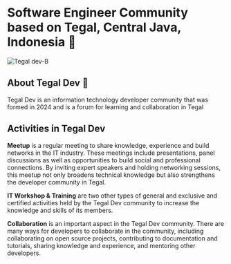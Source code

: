 # Software Engineer Community based on Tegal, Central Java, Indonesia 👋

![Tegal dev-B](https://github.com/user-attachments/assets/1615e709-cf8e-4d78-9182-8fdb8e7dd016)

## About Tegal Dev 💬

Tegal Dev is an information technology developer community that was formed in 2024 and is a forum for learning and collaboration in Tegal

## Activities in Tegal Dev

**Meetup** is a regular meeting to share knowledge, experience and build networks in the IT industry. These meetings include presentations, panel discussions as well as opportunities to build social and professional connections. By inviting expert speakers and holding networking sessions, this meetup not only broadens technical knowledge but also strengthens the developer community in Tegal.

**IT Workshop & Training** are two other types of general and exclusive and certified activities held by the Tegal Dev community to increase the knowledge and skills of its members.

**Collaboration** is an important aspect in the Tegal Dev community. There are many ways for developers to collaborate in the community, including collaborating on open source projects, contributing to documentation and tutorials, sharing knowledge and experience, and mentoring other developers.
